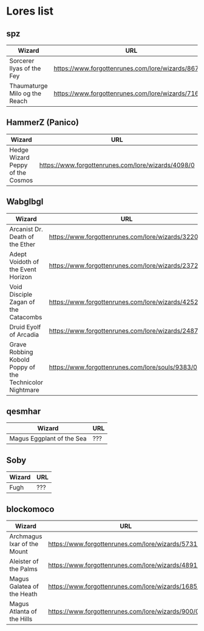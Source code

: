 # Lores list

## spz

| Wizard | URL |
|--------|-----|
| Sorcerer Ilyas of the Fey | https://www.forgottenrunes.com/lore/wizards/8679/0 |
| Thaumaturge Milo og the Reach | https://www.forgottenrunes.com/lore/wizards/7163/0 |


## HammerZ (Panico)

| Wizard | URL |
|--------|-----|
| Hedge Wizard Peppy of the Cosmos | https://www.forgottenrunes.com/lore/wizards/4098/0 |


## Wabglbgl

| Wizard | URL |
|--------|-----|
| Arcanist Dr. Death of the Ether | https://www.forgottenrunes.com/lore/wizards/3220/0 |
| Adept Voidoth of the Event Horizon | https://www.forgottenrunes.com/lore/wizards/2372/0 |
| Void Disciple Zagan of the Catacombs | https://www.forgottenrunes.com/lore/wizards/4252/0 |
| Druid Eyolf of Arcadia | https://www.forgottenrunes.com/lore/wizards/2487/0 |
| Grave Robbing Kobold Poppy of the Technicolor Nightmare | https://www.forgottenrunes.com/lore/souls/9383/0 |


## qesmhar

| Wizard | URL |
|--------|-----|
| Magus Eggplant of the Sea | ??? |


## Soby

| Wizard | URL |
|--------|-----|
| Fugh | ??? |


## blockomoco

| Wizard | URL |
|--------|-----|
| Archmagus Ixar of the Mount | https://www.forgottenrunes.com/lore/wizards/5731/0 |
| Aleister of the Palms | https://www.forgottenrunes.com/lore/wizards/4891/0 |
| Magus Galatea of the Heath | https://www.forgottenrunes.com/lore/wizards/1685/0 |
| Magus Atlanta of the Hills | https://www.forgottenrunes.com/lore/wizards/900/0 |